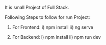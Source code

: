 It is small Project of Full Stack.

Following Steps to follow for run Project:

1) For Frontend:
     i) npm install
    ii) ng serve

2) For Backend:
    i) npm install
   ii) npm run dev

